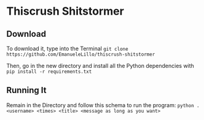 # Thiscrush Shitstormer

## Download

To download it, type into the Terminal
`git clone https://github.com/EmanueleLillo/thiscrush-shitstormer`

Then, go in the new directory and install all the Python dependencies with
`pip install -r requirements.txt`

## Running It

Remain in the Directory and follow this schema to run the program:
`python . <username> <times> <title> <message as long as you want>`
